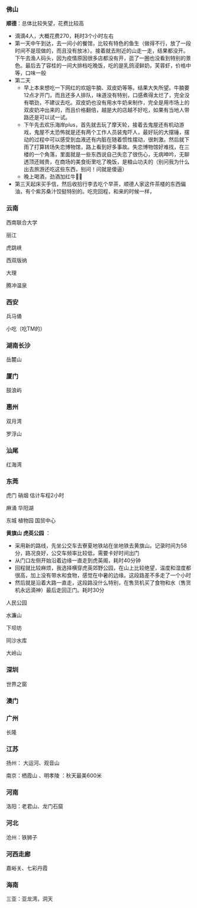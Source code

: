 ### 佛山

**顺德**：总体比较失望，花费比较高

- 滴滴4人，大概花费270，耗时3个小时左右
- 第一天中午到达，去一间小的餐馆，比较有特色的鱼生（做得不行，放了一段时间不是现做的，而且没有放冰）。接着就去附近的山走一走，结果都没开。下午去渔人码头，因为疫情原因很多店都没有开，逛了一圈也没看到特别的景色。最后去了容桂的一间大排档吃晚饭，吃的是乳鸽浸鲜奶，芙蓉虾，价格中等，口味一般
- 第二天
  - 早上本来想吃一下网红的欢姐牛腩、双皮奶等等。结果大失所望。牛腩要12点才开门，而且还多人排队，味道没有特别，口感煮得太烂了，完全没有嚼劲，不建议去吃。双皮奶也没有用水牛奶来制作，完全是用市场上的双皮奶冲出来的，而且价格翻倍，越是大的店越不好吃，如果有当地人带路还是可以试一试。
  - 下午先去欢乐海岸plus，首先就去玩了摩天轮，接着去鬼屋还有机动游戏，鬼屋不太恐怖就是还有两个工作人员装鬼吓人，最好玩的大摆锤，摆动的过程中可以感受到血液还有内脏在随着惯性摆动，很刺激。然后就下雨了打算转场失恋博物馆，路上看到好多事故。失恋博物馆好难找，在三楼的一个角落，里面就是一些东西说自己失恋了很伤心，无病呻吟，无聊透顶还贼贵，在商场的美食街里吃了晚饭，是粮山功夫的（别问我为什么出去旅游还吃这些东西，别问！问就是傻逼）
  - 晚上喝酒，劲酒加红牛🐂🍺
- 第三天起床买手信，然后收拾行李去吃个早茶，顺德人家这件茶楼的东西偏油，有个紫苏桑汁饺挺特别的。吃完回程，和来的时候一样，

### 云南 

西南联合大学 

丽江

虎跳峡

西双版纳

大理

腾冲温泉

### 西安

兵马俑

小吃（吃TM的）

### 湖南长沙 

岳麓山 

### 厦门 

鼓浪屿 

### 惠州 

双月湾

罗浮山 

### 汕尾 

红海湾 

### 东莞    

虎门 硝烟 估计车程2小时

麻涌 华阳湖

东城 植物园	国贸中心

**黄旗山** **虎英公园** ：

- 采用新的路线，先坐公交车去寮夏地铁站在坐地铁去黄旗山。记录时间为58分，路况良好，公交车频率比较低，需要卡好时间出门
- 从门口左侧开始沿着边缘一直走到虎英阁，耗时40分钟
- 回程就比较麻烦，我选择横穿虎英郊野公园，在山上比较绝望，温度和湿度都很高，加上没有带水和食物，感觉在中暑的边缘。这段路差不多走了一个小时
- 然后就是沿着大路一直走，这段路没什么特别，在售货机买了食物和水（售货机永远滴神）最后走回正门。耗时30分

人民公园 

水濂山

下坝坊 

同沙水库 

大岭山 

### 深圳

世界之窗

### 澳门 

### 广州

长隆

### 江苏

扬州： 大运河、观音山

南京：栖霞山 、明孝陵 ：秋天最美600米

### 河南

洛阳：老君山、龙门石窟

### 河北

沧州：铁狮子

### 河西走廊

嘉峪关、七彩丹霞

### 海南

三亚：亚龙湾，洞天